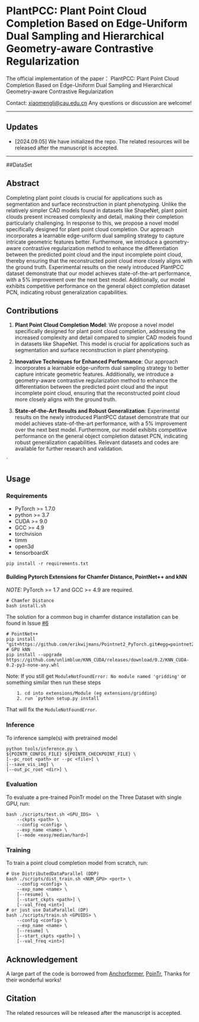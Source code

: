 # PlantPCC: Plant Point Cloud Completion Based on Edge-Uniform Dual Sampling and Hierarchical Geometry-aware Contrastive Regularization
The official implementation of the paper：
PlantPCC: Plant Point Cloud Completion Based on Edge-Uniform Dual Sampling and Hierarchical Geometry-aware Contrastive Regularization

Contact: xiaomengli@cau.edu.cn Any questions or discussion are welcome!

-----

## Updates
+ [2024.09.05] We have initialized the repo. The related resources will be released after the manuscript is accepted.
-----

<!-- ## Tracking Result Samples
<img src="assets/data.jpg" width="750"/> -->
##DataSet



## Abstract
Completing plant point clouds is crucial for applications such as segmentation and surface reconstruction in plant phenotyping. Unlike the relatively simpler CAD models found in datasets like ShapeNet, plant point clouds present increased complexity and detail, making their completion particularly challenging. In response to this, we propose a novel model specifically designed for plant point cloud completion. Our approach incorporates a learnable edge-uniform dual sampling strategy to capture intricate geometric features better. Furthermore, we introduce a geometry-aware contrastive regularization method to enhance the differentiation between the predicted point cloud and the input incomplete point cloud, thereby ensuring that the reconstructed point cloud more closely aligns with the ground truth. Experimental results on the newly introduced PlantPCC dataset demonstrate that our model achieves state-of-the-art performance, with a 5\% improvement over the next best model. Additionally, our model exhibits competitive performance on the general object completion dataset PCN, indicating robust generalization capabilities. 

## Contributions
1. **Plant Point Cloud Completion Model**: We propose a novel model specifically designed for plant point cloud completion, addressing the increased complexity and detail compared to simpler CAD models found in datasets like ShapeNet. This model is crucial for applications such as segmentation and surface reconstruction in plant phenotyping.

2. **Innovative Techniques for Enhanced Performance**: Our approach incorporates a learnable edge-uniform dual sampling strategy to better capture intricate geometric features. Additionally, we introduce a geometry-aware contrastive regularization method to enhance the differentiation between the predicted point cloud and the input incomplete point cloud, ensuring that the reconstructed point cloud more closely aligns with the ground truth.

3. **State-of-the-Art Results and Robust Generalization**: Experimental results on the newly introduced PlantPCC dataset demonstrate that our model achieves state-of-the-art performance, with a 5% improvement over the next best model. Furthermore, our model exhibits competitive performance on the general object completion dataset PCN, indicating robust generalization capabilities. Relevant datasets and codes are available for further research and validation.

`

## Usage

### Requirements

- PyTorch >= 1.7.0
- python >= 3.7
- CUDA >= 9.0
- GCC >= 4.9 
- torchvision
- timm
- open3d
- tensorboardX

```
pip install -r requirements.txt
```

#### Building Pytorch Extensions for Chamfer Distance, PointNet++ and kNN

*NOTE:* PyTorch >= 1.7 and GCC >= 4.9 are required.

```
# Chamfer Distance
bash install.sh
```
The solution for a common bug in chamfer distance installation can be found in Issue [#6](https://github.com/yuxumin/PoinTr/issues/6)
```
# PointNet++
pip install "git+https://github.com/erikwijmans/Pointnet2_PyTorch.git#egg=pointnet2_ops&subdirectory=pointnet2_ops_lib"
# GPU kNN
pip install --upgrade https://github.com/unlimblue/KNN_CUDA/releases/download/0.2/KNN_CUDA-0.2-py3-none-any.whl
```

Note: If you still get `ModuleNotFoundError: No module named 'gridding'` or something similar then run these steps

```
    1. cd into extensions/Module (eg extensions/gridding)
    2. run `python setup.py install`
```

That will fix the `ModuleNotFoundError`.




### Inference

To inference sample(s) with pretrained model

```
python tools/inference.py \
${POINTR_CONFIG_FILE} ${POINTR_CHECKPOINT_FILE} \
[--pc_root <path> or --pc <file>] \
[--save_vis_img] \
[--out_pc_root <dir>] \
```


### Evaluation

To evaluate a pre-trained PoinTr model on the Three Dataset with single GPU, run:

```
bash ./scripts/test.sh <GPU_IDS>  \
    --ckpts <path> \
    --config <config> \
    --exp_name <name> \
    [--mode <easy/median/hard>]
```


### Training

To train a point cloud completion model from scratch, run:

```
# Use DistributedDataParallel (DDP)
bash ./scripts/dist_train.sh <NUM_GPU> <port> \
    --config <config> \
    --exp_name <name> \
    [--resume] \
    [--start_ckpts <path>] \
    [--val_freq <int>]
# or just use DataParallel (DP)
bash ./scripts/train.sh <GPUIDS> \
    --config <config> \
    --exp_name <name> \
    [--resume] \
    [--start_ckpts <path>] \
    [--val_freq <int>]
```
## Acknowledgement
A large part of the code is borrowed from [Anchorformer](https://github.com/chenzhik/AnchorFormer), [PoinTr](https://github.com/ifzhang/ByteTrack),  Thanks for their wonderful works!

## Citation
The related resources will be released after the manuscript is accepted. 

